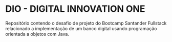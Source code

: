 # **DIO - DIGITAL INNOVATION ONE**



Repositório contendo o desafio de projeto do Bootcamp Santander Fullstack relacionado a implementação de um banco digital usando programação orientada a objetos com Java.
